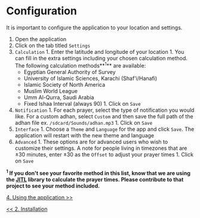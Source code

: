 # Configuration #

It is important to configure the application to your location and settings.
  1. Open the application
  1. Click on the tab titled `Settings`
  1. `Calculation`
    1. Enter the latitude and longitude of your location
    1. You can fill in the extra settings including your chosen calculation method.  The following calculation methods**<sup>1</sup>** are available:
      * Egyptian General Authority of Survey
      * University of Islamic Sciences, Karachi (Shaf'i/Hanafi)
      * Islamic Society of North America
      * Muslim World League
      * Umm Al-Qurra, Saudi Arabia
      * Fixed Ishaa Interval (always 90)
    1. Click on `Save`
  1. `Notification`
    1. For each prayer, select the type of notification you would like.  For a custom adhan, select `Custom` and then save the full path of the adhan file ex. `/sdcard/Sounds/adhan.mp3`
    1. Click on `Save`
  1. `Interface`
    1. Choose a `Theme` and `Language` for the app and click `Save`.  The application will restart with the new theme and language
  1. `Advanced`
    1. These options are for advanced users who wish to customize their settings.  A note for people living in timezones that are ±30 minutes, enter ±30 as the `Offset` to adjust your prayer times
    1. Click on `Save`

**<sup>1</sup> If you don't see your favorite method in this list, know that we are using the [JITL](http://sourceforge.net/projects/jitl) library to calculate the prayer times.  Please contribute to that project to see your method included.**

[4. Using the application >>](UserGuideUsage.md)

[<< 2. Installation](UserGuideInstallation.md)